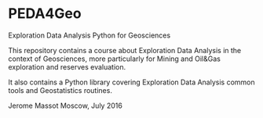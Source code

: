 # PEDA4Geo
Exploration Data Analysis Python for Geosciences

This repository contains a course about Exploration Data Analysis in the context of Geosciences, more particularly for Mining and Oil&Gas exploration and reserves evaluation.

It also contains a Python library covering Exploration Data Analysis common tools and Geostatistics routines.

Jerome Massot
Moscow, July 2016
